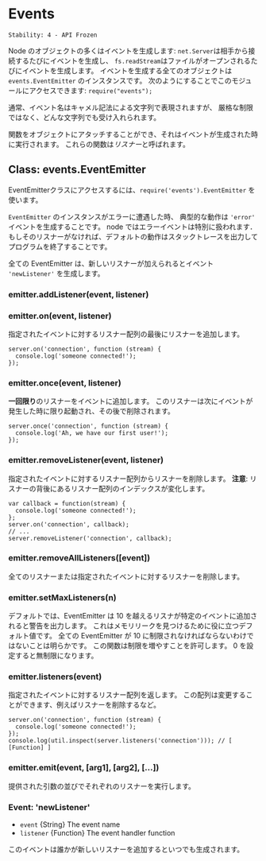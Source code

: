 # Events

    Stability: 4 - API Frozen

<!--type=module-->

<!--
Many objects in Node emit events: a `net.Server` emits an event each time
a peer connects to it, a `fs.readStream` emits an event when the file is
opened. All objects which emit events are instances of `events.EventEmitter`.
You can access this module by doing: `require("events");`
-->

Node のオブジェクトの多くはイベントを生成します:
`net.Server`は相手から接続するたびにイベントを生成し、
`fs.readStream`はファイルがオープンされるたびにイベントを生成します。
イベントを生成する全てのオブジェクトは `events.EventEmitter` のインスタンスです。
次のようにすることでこのモジュールにアクセスできます: `require("events");`

<!--
Typically, event names are represented by a camel-cased string, however,
there aren't any strict restrictions on that, as any string will be accepted.
-->

通常、イベント名はキャメル記法による文字列で表現されますが、
厳格な制限ではなく、どんな文字列でも受け入れられます。

<!--
Functions can then be attached to objects, to be executed when an event
is emitted. These functions are called _listeners_.
-->

関数をオブジェクトにアタッチすることができ、それはイベントが生成された時に実行されます。
これらの関数は*リスナー*と呼ばれます。


## Class: events.EventEmitter

<!--
To access the EventEmitter class, `require('events').EventEmitter`.
-->

EventEmitterクラスにアクセスするには、`require('events').EventEmitter` を使います。

<!--
When an `EventEmitter` instance experiences an error, the typical action is
to emit an `'error'` event.  Error events are treated as a special case in node.
If there is no listener for it, then the default action is to print a stack
trace and exit the program.
-->

`EventEmitter` のインスタンスがエラーに遭遇した時、
典型的な動作は `'error'` イベントを生成することです。
node ではエラーイベントは特別に扱われます．
もしそのリスナーがなければ、デフォルトの動作はスタックトレースを出力してプログラムを終了することです。

<!--
All EventEmitters emit the event `'newListener'` when new listeners are
added.
-->

全ての EventEmitter は、新しいリスナーが加えられるとイベント `'newListener'` を生成します。

### emitter.addListener(event, listener)
### emitter.on(event, listener)

<!--
Adds a listener to the end of the listeners array for the specified event.
-->

指定されたイベントに対するリスナー配列の最後にリスナーを追加します。

    server.on('connection', function (stream) {
      console.log('someone connected!');
    });

### emitter.once(event, listener)

<!--
Adds a **one time** listener for the event. This listener is
invoked only the next time the event is fired, after which
it is removed.
-->

**一回限り**のリスナーをイベントに追加します。
このリスナーは次にイベントが発生した時に限り起動され、その後で削除されます。

    server.once('connection', function (stream) {
      console.log('Ah, we have our first user!');
    });

### emitter.removeListener(event, listener)

<!--
Remove a listener from the listener array for the specified event.
**Caution**: changes array indices in the listener array behind the listener.
-->

指定されたイベントに対するリスナー配列からリスナーを削除します。
**注意**: リスナーの背後にあるリスナー配列のインデックスが変化します。

    var callback = function(stream) {
      console.log('someone connected!');
    };
    server.on('connection', callback);
    // ...
    server.removeListener('connection', callback);


### emitter.removeAllListeners([event])

<!--
Removes all listeners, or those of the specified event.
-->

全てのリスナーまたは指定されたイベントに対するリスナーを削除します。


### emitter.setMaxListeners(n)

<!--
By default EventEmitters will print a warning if more than 10 listeners are
added for a particular event. This is a useful default which helps finding memory leaks.
Obviously not all Emitters should be limited to 10. This function allows
that to be increased. Set to zero for unlimited.
-->

デフォルトでは、EventEmitter は 10 を越えるリスナが特定のイベントに追加されると警告を出力します。
これはメモリリークを見つけるために役に立つデフォルト値です。
全ての EventEmitter が 10 に制限されなければならないわけではないことは明らかです。
この関数は制限を増やすことを許可します。
0 を設定すると無制限になります。

### emitter.listeners(event)

<!--
Returns an array of listeners for the specified event. This array can be
manipulated, e.g. to remove listeners.
-->

指定されたイベントに対するリスナー配列を返します。
この配列は変更することができます、例えばリスナーを削除するなど。

    server.on('connection', function (stream) {
      console.log('someone connected!');
    });
    console.log(util.inspect(server.listeners('connection'))); // [ [Function] ]

### emitter.emit(event, [arg1], [arg2], [...])

<!--
Execute each of the listeners in order with the supplied arguments.
-->

提供された引数の並びでそれぞれのリスナーを実行します。

### Event: 'newListener'

* `event` {String} The event name
* `listener` {Function} The event handler function

<!--
This event is emitted any time someone adds a new listener.
-->

このイベントは誰かが新しいリスナーを追加するといつでも生成されます。
